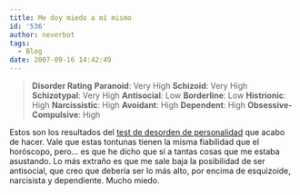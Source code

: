 ```yaml
---
title: Me doy miedo a mí mismo
id: '536'
author: neverbot
tags:
  - Blog
date: 2007-09-16 14:42:49
---
```


> **Disorder Rating** 
  **Paranoid**: Very High 
  **Schizoid**: Very High 
  **Schizotypal**: Very High 
  **Antisocial**: Low 
  **Borderline**: Low 
  **Histrionic**: High 
  **Narcissistic**: High 
  **Avoidant**: High 
  **Dependent**: High 
  **Obsessive-Compulsive**: High

Estos son los resultados del [test de desorden de personalidad](http://www.4degreez.com/misc/personality_disorder_test.mv) que acabo de hacer. Vale que estas tontunas tienen la misma fiabilidad que el horóscopo, pero... es que he dicho que sí a tantas cosas que me estaba asustando. Lo más extraño es que me sale baja la posibilidad de ser antisocial, que creo que debería ser lo más alto, por encima de esquizoide, narcisista y dependiente. Mucho miedo.